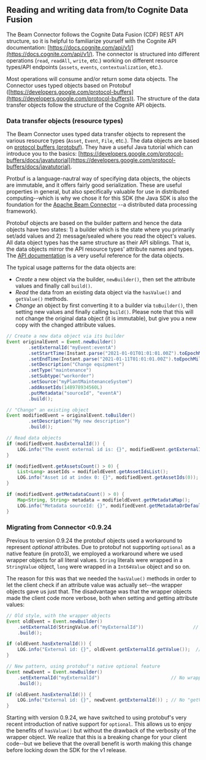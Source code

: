 ## Reading and writing data from/to Cognite Data Fusion

The Beam Connector follows the Cognite Data Fusion (CDF) REST API structure, so it is helpful to familiarize yourself with 
the Cognite API documentation: [https://docs.cognite.com/api/v1/](https://docs.cognite.com/api/v1/). The connector is 
structured into different operations (`read`, `readAll`, `write`, etc.) working on different resource types/API endpoints 
(`assets`, `events`, `contextualization`, etc.). 

Most operations will consume and/or return some data objects. The Connector uses typed objects based on Protobuf 
([https://developers.google.com/protocol-buffers](https://developers.google.com/protocol-buffers)). The structure 
of the data transfer objects follow the structure of the Cognite API objects. 

### Data transfer objects (resource types)

The Beam Connector uses typed data transfer objects to represent the various resource types (`Asset`, `Event`, `File`, etc.). 
The data objects are based on [protocol buffers (protobuf)](https://developers.google.com/protocol-buffers). They have a useful 
Java tutorial which can introduce you to the basics: 
[https://developers.google.com/protocol-buffers/docs/javatutorial](https://developers.google.com/protocol-buffers/docs/javatutorial).

Protbuf is a language-nautral way of specifying data objects, the objects are immutable, and it offers fairly good 
serialization. These are useful properties in general, but also specifically valuable for use in distributed computing--which 
is why we chose it for this SDK (the Java SDK is also the foundation for the 
[Apache Beam Connector](https://github.com/cognitedata/cdf-beam-connector-java) --a distributed data processing framework). 

Protobuf objects are based on the builder pattern and hence the data objects have two states: 1) a builder which is the 
state where you primarily set/add values and 2) message/sealed where you read the object's values. All data object types 
has the same structure as their API siblings. That is, the data objects mirror the API resource types' attribute names 
and types. The [API documentation](https://docs.cognite.com/api/v1/) is a very useful reference for the data objects.

The typical usage patterns for the data objects are:
- _Create_ a new object via the builder, `newBuilder()`, then set the attribute values and finally call `build()`.
- _Read_ the data from an existing data object via the `hasValue()` and `getValue()` methods.
- _Change_ an object by first converting it to a builder via `toBuilder()`, then setting new values and finally 
calling `build()`. Please note that this will not change the original data object (it is immutable), but give you a new 
  copy with the changed attribute values.

```java
// Create a new data object via its builder 
Event originalEvent = Event.newBuilder()                                            // Get the builder for the type
        .setExternalId("myEvent:eventA")                                            // Literals have simple "setters"
        .setStartTime(Instant.parse("2021-01-01T01:01:01.00Z").toEpochMilli())
        .setEndTime(Instant.parse("2021-01-11T01:01:01.00Z").toEpochMilli())
        .setDescription("Change equipment")
        .setType("maintenance")
        .setSubtype("workorder")
        .setSource("myPlantMaintenanceSystem")
        .addAssetIds(148978934560L)                                                 // Arrays have additional methods like "add"
        .putMetadata("sourceId", "eventA")                                          // Maps have additional methods like "put"
        .build();                                                                   // Seal the object via "build"

// "Change" an existing object
Event modifiedEvent = originalEvent.toBuilder()                                     // Get a builder based on an existing object
        .setDescription("My new description")                                       // Set new values (or clear fields)
        .build();                                                                   // Build a new data object (seal it)

// Read data objects
if (modifiedEvent.hasExternalId()) {                                                // Check if a field has its value set
    LOG.info("The event external id is: {}", modifiedEvent.getExternalId());        // Get literal values via getters
}

if (modifiedEvent.getAssetsCount() > 0) {
    List<Long> assetIds = modifieldEvent.getAssetIdsList();                         // Access a list as a Java List...
    LOG.info("Asset id at index 0: {}", modifiedEvent.getAssetIds(0));              // ... or get an item from the list directly    
}

if (modifiedEvent.getMetadataCount() > 0) {
    Map<String, String> metadata = modifieldEvent.getMetadataMap();                 // Access a map as a Java Map...
    LOG.info("Metadata sourceId: {}", modifiedEvent.getMetadataOrDefault("sourceId", "myDefault")); // ... or get an item from the map directly    
}
```

### Migrating from Connector <0.9.24

Previous to version 0.9.24 the protobuf objects used a workaround to represent _optional_ attributes. Due to protobuf not 
supporting `optional` as a native feature (in proto3), we employed a workaround where we used wrapper objects for all 
literal values. `String` literals were wrapped in a `StringValue` object, `long` were wrapped in a `Int64Value` object 
and so on. 

The reason for this was that we needed the `hasValue()` methods in order to let the client check if an attribute value 
was actually set--the wrapper objects gave us just that. The disadvantage was that the wrapper objects made the client 
code more verbose, both when setting and getting attribute values:
```java
// Old style, with the wrapper objects
Event oldEvent = Event.newBuilder()
    .setExternalId(StringValue.of("myExternalId"))                  // The String must be wrapped by StringValue
    .build();

if (oldEvent.hasExternalId()) {
    LOG.info("External id: {}", oldEvent.getExternalId.getValue());  // An additional "getValue()" must be used to unpack the String
}

// New pattern, using protobuf's native optional feature
Event newEvent = Event.newBuilder()
    .setExternalId("myExternalId")                          // No wrapper object--just set the String directly
    .build();

if (oldEvent.hasExternalId()) {
    LOG.info("External id: {}", newEvent.getExternalId()) ; // No "getValue()"--just get the String directly
}
```

Starting with version 0.9.24, we have switched to using protobuf's very recent introduction of native support for 
`optional`. This allows us to enjoy the benefits of `hasValue()` but without the drawback of the verbosity of the 
wrapper object. We realize that this is a breaking change for your client code--but we believe that the overall 
benefit is worth making this change before locking down the SDK for the v1 release.